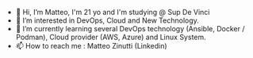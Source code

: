 - 👋 Hi, I’m Matteo, I'm 21 yo and I'm studying @ Sup De Vinci
- 👀 I’m interested in DevOps, Cloud and New Technology.
- 🌱 I’m currently learning several DevOps technology (Ansible, Docker / Podman), Cloud provider (AWS, Azure) and Linux System.
- 📫 How to reach me : Matteo Zinutti (Linkedin)
